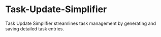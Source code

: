 # Task-Update-Simplifier
Task Update Simplifier streamlines task management by generating and saving detailed task entries.
